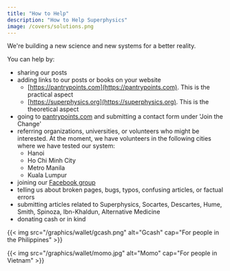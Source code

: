 ```yaml
---
title: "How to Help"
description: "How to Help Superphysics"
image: /covers/solutions.png
---
```


We're building a new science and new systems for a better reality.

You can help by:
- sharing our posts
- adding links to our posts or books on your website
  - [https://pantrypoints.com](https://pantrypoints.com). This is the practical aspect
  - [https://superphysics.org](https://superphysics.org). This is the theoretical aspect
- going to [pantrypoints.com](https://pantrypoints.com) and submitting a contact form under 'Join the Change'
- referring organizations, universities, or volunteers who might be interested. At the moment, we have volunteers in the following cities where we have tested our system:
  - Hanoi
  - Ho Chi Minh City
  - Metro Manila
  - Kuala Lumpur
- joining our [Facebook group](https://www.facebook.com/groups/superphysicsorg/)
- telling us about broken pages, bugs, typos, confusing articles, or factual errors
- submitting articles related to Superphysics, Socartes, Descartes, Hume, Smith, Spinoza, Ibn-Khaldun, Alternative Medicine
- donating cash or in kind

{{< img src="/graphics/wallet/gcash.png" alt="Gcash" cap="For people in the Philippines" >}}

{{< img src="/graphics/wallet/momo.jpg" alt="Momo" cap="For people in Vietnam" >}}

